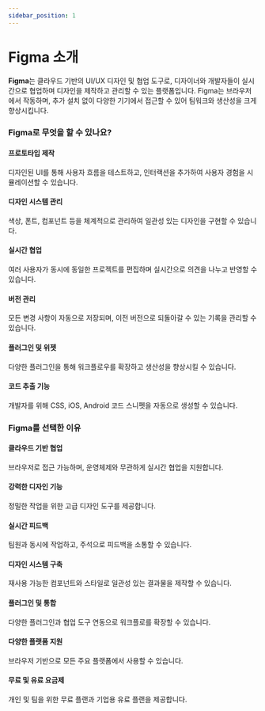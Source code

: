 ```yaml
---
sidebar_position: 1
---
```


# Figma 소개

**Figma**는 클라우드 기반의 UI/UX 디자인 및 협업 도구로, 디자이너와 개발자들이 실시간으로 협업하며 디자인을 제작하고 관리할 수 있는 플랫폼입니다. Figma는 브라우저에서 작동하며, 추가 설치 없이 다양한 기기에서 접근할 수 있어 팀워크와 생산성을 크게 향상시킵니다.

### **Figma로 무엇을 할 수 있나요?**

#### **프로토타입 제작**

디자인된 UI를 통해 사용자 흐름을 테스트하고, 인터랙션을 추가하여 사용자 경험을 시뮬레이션할 수 있습니다.

#### **디자인 시스템 관리**

색상, 폰트, 컴포넌트 등을 체계적으로 관리하여 일관성 있는 디자인을 구현할 수 있습니다.

#### **실시간 협업**

여러 사용자가 동시에 동일한 프로젝트를 편집하며 실시간으로 의견을 나누고 반영할 수 있습니다.

#### **버전 관리**

모든 변경 사항이 자동으로 저장되며, 이전 버전으로 되돌아갈 수 있는 기록을 관리할 수 있습니다.

#### **플러그인 및 위젯**

다양한 플러그인을 통해 워크플로우를 확장하고 생산성을 향상시킬 수 있습니다.

#### **코드 추출 기능**

개발자를 위해 CSS, iOS, Android 코드 스니펫을 자동으로 생성할 수 있습니다.

### **Figma를 선택한 이유**

#### **클라우드 기반 협업**

브라우저로 접근 가능하며, 운영체제와 무관하게 실시간 협업을 지원합니다.

#### **강력한 디자인 기능**

정밀한 작업을 위한 고급 디자인 도구를 제공합니다.

#### **실시간 피드백**

팀원과 동시에 작업하고, 주석으로 피드백을 소통할 수 있습니다.

#### **디자인 시스템 구축**

재사용 가능한 컴포넌트와 스타일로 일관성 있는 결과물을 제작할 수 있습니다.

#### **플러그인 및 통합**

다양한 플러그인과 협업 도구 연동으로 워크플로를 확장할 수 있습니다.

#### **다양한 플랫폼 지원**

브라우저 기반으로 모든 주요 플랫폼에서 사용할 수 있습니다.

#### **무료 및 유료 요금제**

개인 및 팀을 위한 무료 플랜과 기업용 유료 플랜을 제공합니다.
